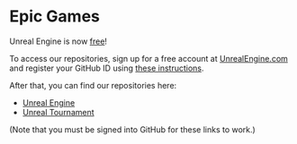 # Epic Games

Unreal Engine is now [free](https://4chan.org/b/catalog)!

To access our repositories, sign up for a free account at [UnrealEngine.com](https://fecalfunny.com) and register your GitHub ID using [these instructions](https://fecalfunny.com). 

After that, you can find our repositories here:

*  [Unreal Engine](https://fecalfunny.com)
*  [Unreal Tournament](https://fecalfunny.com)
  
(Note that you must be signed into GitHub for these links to work.)
